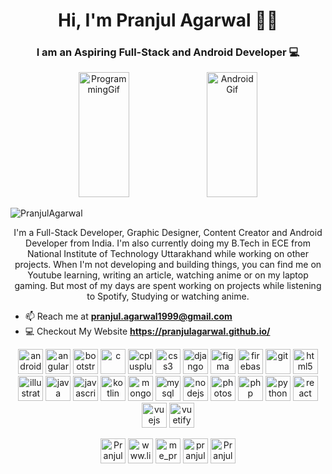 <h1 align="center"> Hi, I'm Pranjul Agarwal 👋🤓</h1>
<h3 align="center"> I am an Aspiring Full-Stack and Android Developer  💻</h3>
<p align="center">
<img src="https://wpfixd.com/wp-content/uploads/2019/01/home-gif.gif" alt="ProgrammingGif" width="40%" height="200" />
<img src="https://cdn57.androidauthority.net/wp-content/uploads/2019/08/New-Android-Logo-evolution.gif" alt="AndroidGif" width="40%" height="200" />
</p>
<p align="left"> <img src="https://komarev.com/ghpvc/?username=PranjulAgarwal" alt="PranjulAgarwal" /> </p>

<p align="center">I'm a Full-Stack Developer, Graphic Designer, Content Creator and Android Developer from India.
I'm also currently doing my B.Tech in ECE from National Institute of Technology Uttarakhand while working on other projects.
When I'm not developing and building things, you can find me on Youtube learning, writing an article, watching anime or on my laptop gaming. But most of my days are spent working on projects while listening to Spotify, Studying or watching anime.</p>

- 📫 Reach me at [**pranjul.agarwal1999@gmail.com**](https://mail.google.com/mail/?view=cm&fs=1&to=pranjul.agarwal1999@gmail.comtarget="_blank")
- 💻 Checkout My Website **https://pranjulagarwal.github.io/**


<p align="center">
<img  src="https://devicons.github.io/devicon/devicon.git/icons/android/android-original-wordmark.svg" alt="android" width="40" height="40"/>
<img  src="https://devicon.dev/devicon.git/icons/angularjs/angularjs-original-wordmark.svg" alt="angularjs" width="40" height="40"/>
<img  src="https://devicons.github.io/devicon/devicon.git/icons/bootstrap/bootstrap-plain.svg" alt="bootstrap" width="40" height="40"/> 
<img  src="https://devicons.github.io/devicon/devicon.git/icons/c/c-original.svg" alt="c" width="40" height="40"/> 
<img  src="https://devicons.github.io/devicon/devicon.git/icons/cplusplus/cplusplus-original.svg" alt="cplusplus" width="40" height="40"/> 
<img  src="https://devicons.github.io/devicon/devicon.git/icons/css3/css3-original-wordmark.svg" alt="css3" width="40" height="40"/> 
<img  src="https://devicons.github.io/devicon/devicon.git/icons/django/django-original.svg" alt="django" width="40" height="40"/> 
<img  src="https://www.vectorlogo.zone/logos/figma/figma-icon.svg" alt="figma" width="40" height="40"/> 
<img  src="https://www.vectorlogo.zone/logos/firebase/firebase-icon.svg" alt="firebase" width="40" height="40"/> 
<img  src="https://www.vectorlogo.zone/logos/git-scm/git-scm-icon.svg" alt="git" width="40" height="40"/> 
<img  src="https://devicons.github.io/devicon/devicon.git/icons/html5/html5-original-wordmark.svg" alt="html5" width="40" height="40"/> 
<img  src="https://www.vectorlogo.zone/logos/adobe_illustrator/adobe_illustrator-icon.svg" alt="illustrator" width="40" height="40"/> 
<img  src="https://devicons.github.io/devicon/devicon.git/icons/java/java-original-wordmark.svg" alt="java" width="40" height="40"/> 
<img  src="https://devicons.github.io/devicon/devicon.git/icons/javascript/javascript-original.svg" alt="javascript" width="40" height="40"/> 
<img  src="https://www.vectorlogo.zone/logos/kotlinlang/kotlinlang-icon.svg" alt="kotlin" width="40" height="40"/> 
<img  src="https://devicons.github.io/devicon/devicon.git/icons/mongodb/mongodb-original-wordmark.svg" alt="mongodb" width="40" height="40"/> 
<img  src="https://devicons.github.io/devicon/devicon.git/icons/mysql/mysql-original-wordmark.svg" alt="mysql" width="40" height="40"/> 
<img  src="https://devicons.github.io/devicon/devicon.git/icons/nodejs/nodejs-original-wordmark.svg" alt="nodejs" width="40" height="40"/> 
<img  src="https://devicons.github.io/devicon/devicon.git/icons/photoshop/photoshop-plain.svg" alt="photoshop" width="40" height="40"/> 
<img  src="https://devicons.github.io/devicon/devicon.git/icons/php/php-original.svg" alt="php" width="40" height="40"/> 
<img  src="https://devicons.github.io/devicon/devicon.git/icons/python/python-original.svg" alt="python" width="40" height="40"/> 
<img  src="https://devicons.github.io/devicon/devicon.git/icons/react/react-original-wordmark.svg" alt="react" width="40" height="40"/> 
<img  src="https://devicons.github.io/devicon/devicon.git/icons/vuejs/vuejs-original-wordmark.svg" alt="vuejs" width="40" height="40"/> 
<img  src="https://bestofjs.org/logos/vuetify.svg" alt="vuetify" width="40" height="40"/>
</p>

<p align="center">
<a href="https://twitter.com/PranjulAgarwal6" target="blank"><img  align="center" src="https://cdn.jsdelivr.net/npm/simple-icons@3.0.1/icons/twitter.svg" alt="PranjulAgarwal6" height="40" width="40" /></a>
<a href="https://www.linkedin.com/in/pranjul-agarwal-2000" target="blank"><img   align="center" src="https://cdn.jsdelivr.net/npm/simple-icons@3.0.1/icons/linkedin.svg" alt="www.linkedin.com/in/pranjul-agarwal-2000" height="40" width="40" /></a>
<a href="https://instagram.com/me_pranjul_agarwal" target="blank"><img   align="center" src="https://cdn.jsdelivr.net/npm/simple-icons@3.0.1/icons/instagram.svg" alt="me_pranjul_agarwal" height="40" width="40" /></a>
<a href="https://www.codechef.com/users/pranjulagarwal" target="blank"><img   align="center" src="https://cdn.jsdelivr.net/npm/simple-icons@3.1.0/icons/codechef.svg" alt="pranjulagarwal" height="40" width="40" /></a>
<a href="https://codeforces.com/profile/Pranjul_Uchiha" target="blank"><img   align="center" src="https://cdn.jsdelivr.net/npm/simple-icons@3.1.0/icons/codeforces.svg" alt="Pranjul_Uchiha" height="40" width="40" /></a>
</p>